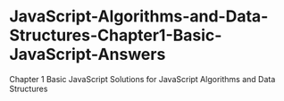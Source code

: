 # JavaScript-Algorithms-and-Data-Structures-Chapter1-Basic-JavaScript-Answers
Chapter 1 Basic JavaScript Solutions for JavaScript Algorithms and Data Structures 
